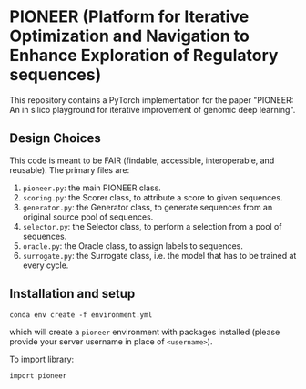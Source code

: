 # PIONEER (Platform for Iterative Optimization and Navigation to Enhance Exploration of Regulatory sequences)

This repository contains a PyTorch implementation for the paper "PIONEER:  An in silico playground for iterative improvement of genomic deep learning". 

## Design Choices

This code is meant to be FAIR (findable, accessible, interoperable, and reusable).
The primary files are:

1. ```pioneer.py```: the main PIONEER class.
2. ```scoring.py```: the Scorer class, to attribute a score to given sequences.
3. ```generator.py```: the Generator class, to generate sequences from an original source pool of sequences.
4. ```selector.py```: the Selector class, to perform a selection from a pool of sequences.
5. ```oracle.py```: the Oracle class, to assign labels to sequences.
6. ```surrogate.py```: the Surrogate class, i.e. the model that has to be trained at every cycle.

## Installation and setup

```
conda env create -f environment.yml
```

which will create a ```pioneer``` environment with packages installed (please provide your server username in place of ```<username>```). 

To import library:

```
import pioneer
```


<!-- ### Datasets and Oracles

We provide preprocessed datasets for [DeepSTARR](https://huggingface.co/datasets/anonymous-3E42/DeepSTARR_preprocessed), and [LentiMPRA](). -->

